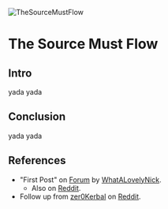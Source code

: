 ![TheSourceMustFlow](https://static.lisias.net/img/memes/TheSourceMustFlow.jpg)

# The Source Must Flow

## Intro

yada yada

## Conclusion

yada yada

## References

* "First Post" on [Forum](https://forum.kerbalspaceprogram.com/topic/212694-please-give-the-community-ksp1s-source-code/) by [WhatALovelyNick](https://forum.kerbalspaceprogram.com/profile/216611-whatalovelynick/).
	+ Also on [Reddit](https://www.reddit.com/r/KerbalSpaceProgram/comments/13ch7jq/please_give_the_community_ksp1s_source_code/).
* Follow up from [zer0Kerbal](https://www.reddit.com/user/zer0Kerbal/) on [Reddit](https://www.reddit.com/r/KerbalSpaceProgram/comments/14i36ts/i_fully_support_this/). 
